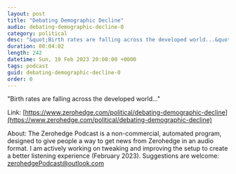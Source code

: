```yaml
---
layout: post
title: "Debating Demographic Decline"
audio: debating-demographic-decline-0
category: political
desc: "&quot;Birth rates are falling across the developed world...&quot;"
duration: 00:04:02
length: 242
datetime: Sun, 19 Feb 2023 20:00:00 +0000
tags: podcast
guid: debating-demographic-decline-0
order: 0
---
```

&quot;Birth rates are falling across the developed world...&quot;

Link: [https://www.zerohedge.com/political/debating-demographic-decline](https://www.zerohedge.com/political/debating-demographic-decline)

About: The Zerohedge Podcast is a non-commercial, automated program, designed to give people a way to get news from Zerohedge in an audio format.  I am actively working on tweaking and improving the setup to create a better listening experience (February 2023).  Suggestions are welcome: [zerohedgePodcast@outlook.com](mailto:zerohedgePodcast@outlook.com)